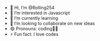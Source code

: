 - 👋 Hi, I’m @Rolling254
- 👀 I’m interested in Javascript 
- 🌱 I’m currently learning
- 💞️ I’m looking to collaborate on new ideas
- 😄 Pronouns: coding🥳🥳
- ⚡ Fun fact: I love codes

<!---
Rolling254/Rolling254 is a ✨ special ✨ repository because its `README.md` (this file) appears on your GitHub profile.
You can click the Preview link to take a look at your changes.
--->
